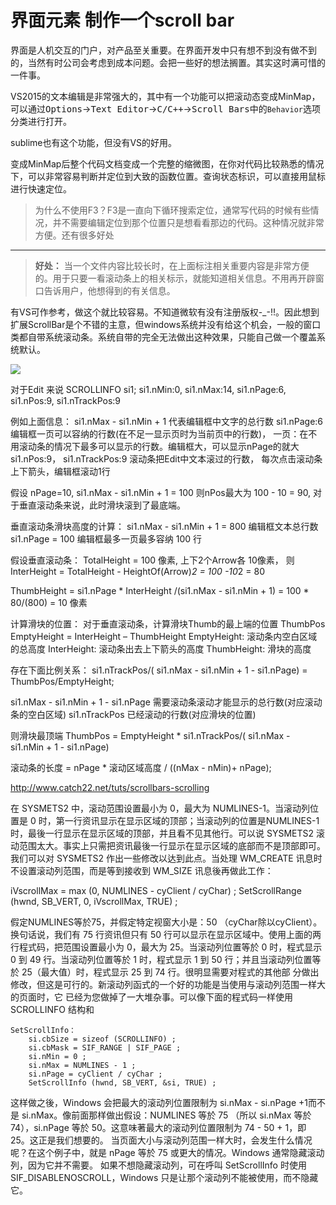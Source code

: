 # 界面元素 制作一个scroll bar


界面是人机交互的门户，对产品至关重要。在界面开发中只有想不到没有做不到的，当然有时公司会考虑到成本问题。会把一些好的想法搁置。其实这时满可惜的一件事。



VS2015的文本编辑是非常强大的，其中有一个功能可以把滚动态变成MinMap，可以通过<kbd>Options</kbd>-><kbd>Text Editor</kbd>-><kbd>C/C++</kbd>-><kbd>Scroll Bars</kbd>中的`Behavior`选项分类进行打开。


sublime也有这个功能，但没有VS的好用。


变成MinMap后整个代码文档变成一个完整的缩微图，在你对代码比较熟悉的情况下，可以非常容易判断并定位到大致的函数位置。查询状态标识，可以直接用鼠标进行快速定位。

> 为什么不使用F3？F3是一直向下循环搜索定位，通常写代码的时候有些情况，并不需要编辑定位到那个位置只是想看看那边的代码。这种情况就非常方便。还有很多好处

---

> **好处：** 当一个文件内容比较长时，在上面标注相关重要内容是非常方便的。用于只要一看滚动条上的相关标示，就能知道相关信息。不用再开辟窗口告诉用户，他想得到的有关信息。


有VS可作参考，做这个就比较容易。不知道微软有没有注册版权-_-!!。因此想到扩展ScrollBar是个不错的主意，但windows系统并没有给这个机会，一般的窗口类都自带系统滚动条。系统自带的完全无法做出这种效果，只能自己做一个覆盖系统默认。


![](http://images.moguf.com/imgs/dev/scrollcalc/02.gif)



对于Edit 来说 
SCROLLINFO si1; 
si1.nMin:0, si1.nMax:14, si1.nPage:6, si1.nPos:9, si1.nTrackPos:9
 
例如上面信息：
si1.nMax - si1.nMin + 1
代表编辑框中文字的总行数 
si1.nPage:6
编辑框一页可以容纳的行数(在不足一显示页时为当前页中的行数)，
一页：在不用滚动条的情况下最多可以显示的行数。编辑框大，可以显示nPage的就大
 si1.nPos:9， si1.nTrackPos:9
滚动条把Edit中文本滚过的行数， 每次点击滚动条上下箭头，编辑框滚动1行
 
假设 nPage=10,
si1.nMax - si1.nMin + 1 = 100
则nPos最大为 100 - 10 = 90, 对于垂直滚动条来说，此时滑块滚到了最底端。
 
垂直滚动条滑块高度的计算：
si1.nMax - si1.nMin + 1 = 800   编辑框文本总行数
si1.nPage = 100                       编辑框最多一页最多容纳 100 行
 
假设垂直滚动条：
TotalHeight = 100 像素, 上下2个Arrow各 10像素，
则 InterHeight = TotalHeight - HeightOf(Arrow)*2 = 100 -10*2 = 80
 
ThumbHeight = si1.nPage * InterHeight /(si1.nMax - si1.nMin + 1) 
                        = 100 * 80/(800) = 10 像素
 
计算滑块的位置：
对于垂直滚动条，计算滑块Thumb的最上端的位置 ThumbPos
EmptyHeight = InterHeight – ThumbHeight
EmptyHeight: 滚动条内空白区域的总高度
InterHeight: 滚动条出去上下箭头的高度
ThumbHeight: 滑块的高度
 
存在下面比例关系：
si1.nTrackPos/( si1.nMax - si1.nMin + 1 - si1.nPage) = ThumbPos/EmptyHeight;
 
 
 
 
si1.nMax - si1.nMin + 1 - si1.nPage
需要滚动条滚动才能显示的总行数(对应滚动条的空白区域)
si1.nTrackPos
已经滚动的行数(对应滑块的位置)
 
 
则滑块最顶端 ThumbPos = EmptyHeight * si1.nTrackPos/( si1.nMax - si1.nMin + 1 - si1.nPage)



滚动条的长度 = nPage * 滚动区域高度 / ((nMax - nMin)+ nPage); 

http://www.catch22.net/tuts/scrollbars-scrolling



在 SYSMETS2 中，滚动范围设置最小为 0，最大为 NUMLINES-1。当滚动列位置是 0 时，第一行资讯显示在显示区域的顶部；当滚动列的位置是NUMLINES-1时，最後一行显示在显示区域的顶部，并且看不见其他行。可以说 SYSMETS2 滚动范围太大。事实上只需把资讯最後一行显示在显示区域的底部而不是顶部即可。我们可以对 SYSMETS2 作出一些修改以达到此点。当处理 WM_CREATE 讯息时不设置滚动列范围，而是等到接收到 WM_SIZE 讯息後再做此工作：

iVscrollMax = max (0, NUMLINES - cyClient / cyChar) ;
SetScrollRange (hwnd, SB_VERT, 0, iVscrollMax, TRUE) ;

假定NUMLINES等於75，并假定特定视窗大小是：50 （cyChar除以cyClient）。换句话说，我们有 75 行资讯但只有 50 行可以显示在显示区域中。使用上面的两行程式码，把范围设置最小为 0，最大为 25。当滚动列位置等於 0 时，程式显示 0 到 49 行。当滚动列位置等於 1 时，程式显示 1 到 50 行；并且当滚动列位置等於 25（最大值）时，程式显示 25 到 74 行。很明显需要对程式的其他部
分做出修改，但这是可行的。新滚动列函式的一个好的功能是当使用与滚动列范围一样大的页面时，它
已经为您做掉了一大堆杂事。可以像下面的程式码一样使用 SCROLLINFO 结构和

```
SetScrollInfo：
    si.cbSize = sizeof (SCROLLINFO) ;
    si.cbMask = SIF_RANGE | SIF_PAGE ;
    si.nMin = 0 ;
    si.nMax = NUMLINES - 1 ;
    si.nPage = cyClient / cyChar ;
    SetScrollInfo (hwnd, SB_VERT, &si, TRUE) ;
```

这样做之後，Windows 会把最大的滚动列位置限制为 si.nMax - si.nPage +1而不是 si.nMax。像前面那样做出假设：NUMLINES 等於 75 （所以 si.nMax 等於
74），si.nPage 等於 50。这意味著最大的滚动列位置限制为 74 - 50 + 1，即25。这正是我们想要的。
当页面大小与滚动列范围一样大时，会发生什么情况呢？在这个例子中，就是 nPage 等於 75 或更大的情况。Windows 通常隐藏滚动列，因为它并不需要。
如果不想隐藏滚动列，可在呼叫 SetScrollInfo 时使用 SIF_DISABLENOSCROLL，Windows 只是让那个滚动列不能被使用，而不隐藏它。


[WM_VSCROLL]:https://msdn.microsoft.com/en-us/library/windows/desktop/bb787577(v=vs.85).aspx
[SBM_SETSCROLLINFO]:https://msdn.microsoft.com/en-us/library/windows/desktop/bb787571(v=vs.85).aspx
